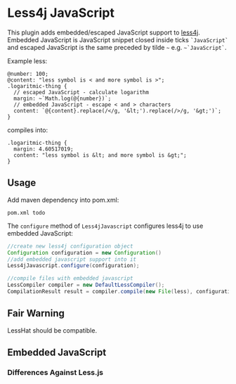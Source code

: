 Less4j JavaScript
=================

This plugin adds embedded/escaped JavaScript support to [less4j](https://github.com/SomMeri/less4j#readme). Embedded JavaScript is JavaScript snippet closed inside ticks `` `JavaScript` `` and escaped JavaScript is the same preceded by tilde `~` e.g. `` ~`JavaScript` ``. 

Example less:
```
@number: 100;
@content: "less symbol is < and more symbol is >";
.logaritmic-thing {
  // escaped JavaScript - calculate logarithm
  margin: ~`Math.log(@{number})`; 
  // embedded JavaScript - escape < and > characters
  content: `@{content}.replace(/</g, '&lt;').replace(/>/g, '&gt;')`; 
}
```

compiles into:
```
.logaritmic-thing {
  margin: 4.60517019;
  content: "less symbol is &lt; and more symbol is &gt;";
}
```

## Usage
Add maven dependency into pom.xml:
````
pom.xml todo
````

The `configure` method of `Less4jJavascript` configures less4j to use embedded JavaScript:
````java
//create new less4j configuration object
Configuration configuration = new Configuration()
//add embedded javascript support into it
Less4jJavascript.configure(configuration);

//compile files with embedded javascript
LessCompiler compiler = new DefaultLessCompiler();
CompilationResult result = compiler.compile(new File(less), configuration);
````
## Fair Warning
LessHat should be compatible. 

## Embedded JavaScript

### Differences Against Less.js


